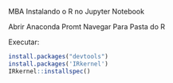MBA
Instalando o R no Jupyter Notebook

Abrir Anaconda Promt
Navegar Para Pasta do R

Executar:
```R
install.packages("devtools")
install.packages('IRkernel')
IRkernel::installspec()
```


